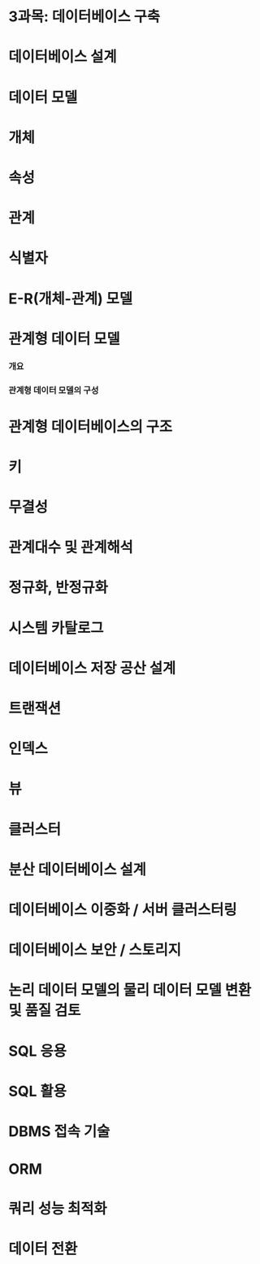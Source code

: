 # 3과목: 데이터베이스 구축

# 데이터베이스 설계

# 데이터 모델

# 개체

# 속성

# 관계

# 식별자

# E-R(개체-관계) 모델

# 관계형 데이터 모델

### 개요

### 관계형 데이터 모델의 구성

# 관계형 데이터베이스의 구조

# 키

# 무결성

# 관계대수 및 관계해석

# 정규화, 반정규화

# 시스템 카탈로그

# 데이터베이스 저장 공산 설계

# 트랜잭션

# 인덱스

# 뷰

# 클러스터

# 분산 데이터베이스 설계

# 데이터베이스 이중화 / 서버 클러스터링

# 데이터베이스 보안 / 스토리지

# 논리 데이터 모델의 물리 데이터 모델 변환 및 품질 검토

# SQL 응용

# SQL 활용

# DBMS 접속 기술

# ORM

# 쿼리 성능 최적화

# 데이터 전환